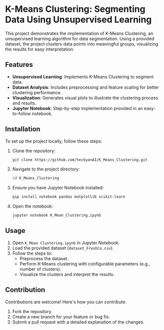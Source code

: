 # K-Means Clustering: Segmenting Data Using Unsupervised Learning

This project demonstrates the implementation of K-Means Clustering, an unsupervised learning algorithm for data segmentation. Using a provided dataset, the project clusters data points into meaningful groups, visualizing the results for easy interpretation.

## Features
- **Unsupervised Learning**: Implements K-Means Clustering to segment data.
- **Dataset Analysis**: Includes preprocessing and feature scaling for better clustering performance.
- **Visualization**: Generates visual plots to illustrate the clustering process and results.
- **Jupyter Notebook**: Step-by-step implementation provided in an easy-to-follow notebook.

## Installation

To set up the project locally, follow these steps:

1. Clone the repository:
   ```bash
   git clone https://github.com/teckyonAI/K_Means_Clustering.git
   
2. Navigate to the project directory:
   ```bash
   cd K_Means_Clustering

3. Ensure you have Jupyter Notebook installed:
    ```bash
    pip install notebook pandas matplotlib scikit-learn

4. Open the notebook:
    ```bash
    jupyter notebook K_Mean_Clustering.ipynb

## Usage

1. Open `K_Mean Clustering.ipynb` in Jupyter Notebook.
2. Load the provided dataset (`dataset_FreshCo.csv`).
3. Follow the steps to:
    - Preprocess the dataset.
    - Perform K-Means clustering with configurable parameters (e.g., number of clusters).
    - Visualize the clusters and interpret the results.

## Contribution

Contributions are welcome! Here's how you can contribute:
1. Fork the repository.
2. Create a new branch for your feature or bug fix.
3. Submit a pull request with a detailed explanation of the changes.


